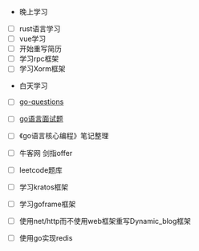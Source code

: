+ 晚上学习

- [ ] rust语言学习
- [ ] vue学习
- [ ] 开始重写简历
- [ ] 学习rpc框架
- [ ] 学习Xorm框架

+ 白天学习

- [ ] [go-questions](https://www.topgoer.cn/docs/goquestions/goquestions-1cjh24lli0ear)
- [ ] [go语言面试题](https://www.topgoer.cn/docs/gomianshiti/mian1)
- [ ] 《go语言核心编程》笔记整理
- [ ] 牛客网 剑指offer
- [ ] leetcode题库
- [ ] 学习kratos框架
- [ ] 学习goframe框架
- [ ] 使用net/http而不使用web框架重写Dynamic_blog框架
- [ ] 使用go实现redis

